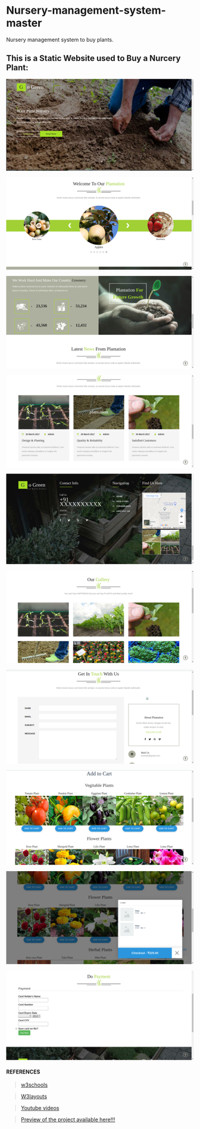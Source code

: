 # Nursery-management-system-master
Nursery management system to buy plants.


## This is a Static Website used to Buy a Nurcery Plant:

  ![](screenshot/1.png) 
  
  
  ![](screenshot/2.png)
  
  
  ![](screenshot/3.png)
  
  
  ![](screenshot/4.png)
  
  
  ![](screenshot/5.png)
  
  
  ![](screenshot/6.png)
  
  
  ![](screenshot/7.png)
  
  
  ![](screenshot/8.png)
  
  
  ![](screenshot/9.png)
  
  
  ![](screenshot/10.png)


#### REFERENCES
  
  > [w3schools](https://www.w3schools.com/)
  
  > [W3layouts](http://w3layouts.com)
  
  > [Youtube videos](https://www.youtube.com/)
  
  > [Preview of the project available here!!!](https://akshayrrao.github.io/Nursery-management-system-master/)
